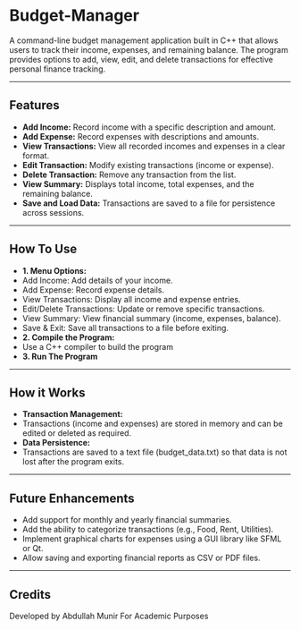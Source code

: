 # Budget-Manager
A command-line budget management application built in C++ that allows users to track their income, expenses, and remaining balance. The program provides options to add, view, edit, and delete transactions for effective personal finance tracking.

---

## **Features**
- **Add Income:** Record income with a specific description and amount.
- **Add Expense:** Record expenses with descriptions and amounts.
- **View Transactions:** View all recorded incomes and expenses in a clear format.
- **Edit Transaction:** Modify existing transactions (income or expense).
- **Delete Transaction:** Remove any transaction from the list.
- **View Summary:** Displays total income, total expenses, and the remaining balance.
- **Save and Load Data:** Transactions are saved to a file for persistence across sessions.

---

## **How To Use** 
- **1. Menu Options:**
- Add Income: Add details of your income.
- Add Expense: Record expense details.
- View Transactions: Display all income and expense entries.
- Edit/Delete Transactions: Update or remove specific transactions.
- View Summary: View financial summary (income, expenses, balance).
- Save & Exit: Save all transactions to a file before exiting.
-	**2.	Compile the Program:**
- Use a C++ compiler to build the program
- **3.  Run The Program**

---

## **How it Works**
- **Transaction Management:**
-	Transactions (income and expenses) are stored in memory and can be edited or deleted as required.
- **Data Persistence:**
- Transactions are saved to a text file (budget_data.txt) so that data is not lost after the program exits.

---

## **Future Enhancements**
- Add support for monthly and yearly financial summaries.
- Add the ability to categorize transactions (e.g., Food, Rent, Utilities).
- Implement graphical charts for expenses using a GUI library like SFML or Qt.
- Allow saving and exporting financial reports as CSV or PDF files.

---

## Credits
Developed by Abdullah Munir
For Academic Purposes



